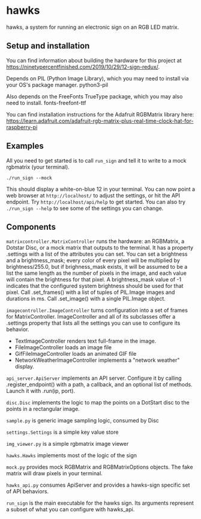 # hawks

hawks, a system for running an electronic sign on an RGB LED matrix.

## Setup and installation
You can find information about building the hardware for this project at https://ninetypercentfinished.com/2019/10/29/12-sign-redux/.

Depends on PIL (Python Image Library), which you may need to install via your OS's package manager.  python3-pil 

Also depends on the FreeFonts TrueType package, which you may also need to install.  fonts-freefont-ttf 

You can find installation instructions for the Adafruit RGBMatrix library here:  https://learn.adafruit.com/adafruit-rgb-matrix-plus-real-time-clock-hat-for-raspberry-pi

## Examples

All you need to get started is to call `run_sign` and tell it to write to a mock rgbmatrix (your terminal).

`./run_sign --mock`

This should display a white-on-blue 12 in your terminal. You can now point a web browser at `http://localhost/` to adjust the settings, or hit the API endpoint. Try `http://localhost/api/help` to get started. You can also try `./run_sign --help` to see some of the settings you can change.

## Components

`matrixcontroller.MatrixController` runs the hardware: an RGBMatrix, a Dotstar Disc, or a mock matrix that outputs to the terminal. It has a property .settings with a list of the attributes you can set. You can set a brightness and a brightness_mask; every color of every pixel will be multiplied by brightness/255.0, but if brighness_mask exists, it will be assumed to be a list the same length as the number of pixels in the image, and each value will contain the brightness for that pixel. A brightness_mask value of -1 indicates that the configured system brightness should be used for that pixel. Call .set_frames() with a list of tuples of PIL.Image images and durations in ms. Call .set_image() with a single PIL.Image object.

`imagecontroller.ImageController` turns configuration into a set of frames for MatrixController. ImageController and all of its subclasses offer a .settings property that lists all the settings you can use to configure its behavior.
   * TextImageController renders text full-frame in the image.
   * FileImageController loads an image file
   * GifFileImageController loads an animated GIF file
   * NetworkWeatherImageController implements a "network weather" display.

`api_server.ApiServer` implements an API server. Configure it by calling .register_endpoint() with a path, a callback, and an optional list of methods. Launch it with .run(ip, port).

`disc.Disc` implements the logic to map the points on a DotStart disc to the points in a rectangular image.

`sample.py` is generic image sampling logic, consumed by Disc

`settings.Settings` is a simple key value store

`img_viewer.py` is a simple rgbmatrix image viewer

`hawks.Hawks` implements most of the logic of the sign

`mock.py` provides mock RGBMatrix and RGBMatrixOptions objects. The fake matrix will draw pixels in your terminal.

`hawks_api.py` consumes ApiServer and provides a hawks-sign specific set of API behaviors.

`run_sign` is the main executable for the hawks sign. Its arguments represent a subset of what you can configure with hawks_api.
